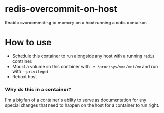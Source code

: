# redis-overcommit-on-host

Enable overcommitting to memory on a host running a redis container.

# How to use

 * Schedule this container to run alongside any host with a running `redis` container.
 * Mount a volume on this container with `-v /proc/sys/vm:/mnt/vm` and run with `--privileged`
 * Reboot host
 
### Why do this in a container?

I'm a big fan of a container's ability to serve as documentation for any special changes that need to happen on the host for a container to run right.  

